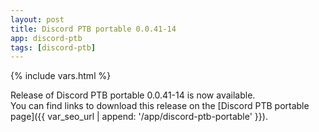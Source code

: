 ```yaml
---
layout: post
title: Discord PTB portable 0.0.41-14
app: discord-ptb
tags: [discord-ptb]
---
```

{% include vars.html %}

Release of Discord PTB portable 0.0.41-14 is now available.<br />
You can find links to download this release on the [Discord PTB portable page]({{ var_seo_url | append: '/app/discord-ptb-portable' }}).